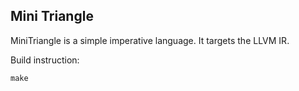 ## Mini Triangle ##

MiniTriangle is a simple imperative language. It targets the LLVM IR.

Build instruction:
```
make
```
